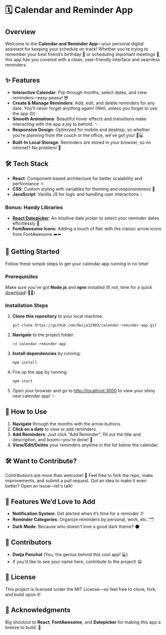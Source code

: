 # 🗓️ Calendar and Reminder App

## Overview

Welcome to the **Calendar and Reminder App**—your personal digital assistant for keeping your schedule on track! Whether you’re trying to remember your best friend’s birthday 🎂 or scheduling important meetings 📅, this app has you covered with a clean, user-friendly interface and seamless reminders. 

## ✨ Features

- **Interactive Calendar**: Flip through months, select dates, and view reminders—easy-peasy! 😎
- **Create & Manage Reminders**: Add, edit, and delete reminders for any date. You'll never forget anything again! (Well, unless you forget to use the app 🙃)
- **Smooth Animations**: Beautiful hover effects and transitions make interacting with the app a joy to behold. ✨
- **Responsive Design**: Optimized for mobile and desktop, so whether you’re planning from the couch or the office, we’ve got you! 📱💻
- **Built-In Local Storage**: Reminders are stored in your browser, so no internet? No problem! 💪

## 🛠️ Tech Stack

- **React**: Component-based architecture for better scalability and performance ⚛️
- **CSS**: Custom styling with variables for theming and responsiveness 🎨
- **JavaScript**: Vanilla JS for logic and handling user interactions 💡

### Bonus: Handy Libraries

- [**React Datepicker**](https://reactdatepicker.com/): An intuitive date picker to select your reminder dates effortlessly 📅
- **FontAwesome Icons**: Adding a touch of flair with the classic arrow icons from FontAwesome ➡️⬅️

## 🚀 Getting Started

Follow these simple steps to get your calendar app running in no time!

### Prerequisites

Make sure you’ve got **Node.js** and **npm** installed (If not, time for a quick [download](https://nodejs.org/)! 🏃💨)

### Installation Steps

1. **Clone this repository** to your local machine:
   ```bash
   git clone https://github.com/dwija12903/calendar-reminder-app.git
   ```

2. **Navigate** to the project folder:
   ```bash
   cd calendar-reminder-app
   ```

3. **Install dependencies** by running:
   ```bash
   npm install
   ```

4. Fire up the app by running:
   ```bash
   npm start
   ```

5. Open your browser and go to [http://localhost:3000](http://localhost:3000) to view your shiny new calendar app! ✨

## 📅 How to Use

1. **Navigate** through the months with the arrow buttons.
2. **Click on a date** to view or add reminders.
3. **Add Reminders**: Just click "Add Reminder", fill out the title and description, and boom—you're done! 🎯
4. **View/Edit/Delete** your reminders anytime in the list below the calendar.

## 🛠️ Want to Contribute?

Contributions are more than welcome! 🎉 Feel free to fork the repo, make improvements, and submit a pull request. Got an idea to make it even better? Open an issue—let's talk!

## 🎉 Features We’d Love to Add

- **Notification System**: Get alerted when it’s time for a reminder ⏰
- **Reminder Categories**: Organize reminders by personal, work, etc. 🗂️
- **Dark Mode**: Because who doesn’t love a good dark theme? 🌑

## 🤝 Contributors

- **Dwija Panchal** (You, the genius behind this cool app! 💻)
- If you'd like to see your name here, contribute to the project! 😃

## 📜 License

This project is licensed under the MIT License—so feel free to clone, fork, and build upon it!

## 🙌 Acknowledgments

Big shoutout to **React**, **FontAwesome**, and **Datepicker** for making this app a breeze to build. 💪
